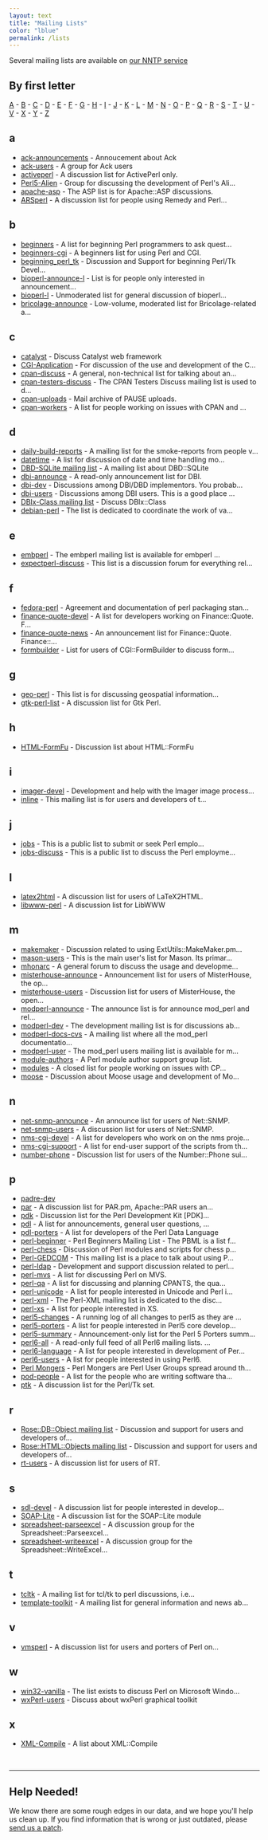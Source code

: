 ```yaml
---
layout: text
title: "Mailing Lists"
color: "lblue"
permalink: /lists
---
```


Several mailing lists are available on [our NNTP service](https://www.nntp.perl.org/group/)

## By first letter
[A](#a) - [B](#b) - [C](#c) - [D](#d) - [E](#e) - [F](#f) - [G](#g) - [H](#h) - [I](#i) - [J](#j) - [K](#k) - [L](#l) - [M](#m) - [N](#n) - [O](#o) - [P](#p) - [Q](#q) - [R](#r) - [S](#s) - [T](#t) - [U](#u) - [V](#v) - [X](#x) - [Y](#y) - [Z](#z)

## a
* [ack-announcements](/list/ack-announcements) - Annoucement about Ack
* [ack-users](/list/ack-users) - A group for Ack users
* [activeperl](/list/activeperl) - A discussion list for ActivePerl only.
* [Perl5-Alien](/list/alien) - Group for discussing the development of Perl's Ali...
* [apache-asp](/list/apache-asp) - The ASP list is for Apache::ASP discussions.
* [ARSperl](/list/arsperl) - A discussion list for people using Remedy and Perl...


## b
* [beginners](/list/beginners) - A list for beginning Perl programmers to ask quest...
* [beginners-cgi](/list/beginners-cgi) - A beginners list for using Perl and CGI.
* [beginning_perl_tk](/list/beginning_perl_tk) - Discussion and Support for beginning Perl/Tk Devel...
* [bioperl-announce-l](/list/bioperl-announce-l) - List is for people only interested in announcement...
* [bioperl-l](/list/bioperl-l) - Unmoderated list for general discussion of bioperl...
* [bricolage-announce](/list/bricolage-announce) - Low-volume, moderated list for Bricolage-related a...


## c
* [catalyst](/list/catalyst) - Discuss Catalyst web framework
* [CGI-Application](/list/cgi-application) - For discussion of the use and development of the C...
* [cpan-discuss](/list/cpan-discuss) - A general, non-technical list for talking about an...
* [cpan-testers-discuss](/list/cpan-testers-discuss) - The CPAN Testers Discuss mailing list is used to d...
* [cpan-uploads](/list/cpan-uploads) - Mail archive of PAUSE uploads.
* [cpan-workers](/list/cpan-workers) - A list for people working on issues with CPAN and ...


## d
* [daily-build-reports](/list/daily-build-reports) - A mailing list for the smoke-reports from people v...
* [datetime](/list/datetime) - A list for discussion of date and time handling mo...
* [DBD-SQLite mailing list](/list/dbd-sqlite) - A mailing list about DBD::SQLite
* [dbi-announce](/list/dbi-announce) - A read-only announcement list for DBI.
* [dbi-dev](/list/dbi-dev) - Discussions among DBI/DBD implementors. You probab...
* [dbi-users](/list/dbi-users) - Discussions among DBI users. This is a good place ...
* [DBIx-Class mailing list](/list/dbix-class) - Discuss DBIx::Class
* [debian-perl](/list/debian-perl) - The list is dedicated to coordinate the work of va...


## e
* [embperl](/list/embperl) - The embperl mailing list is available for embperl ...
* [expectperl-discuss](/list/expectperl-discuss) - This list is a discussion forum for everything rel...


## f
* [fedora-perl](/list/fedora-perl) - Agreement and documentation of perl packaging stan...
* [finance-quote-devel](/list/finance-quote-devel) - A list for developers working on Finance::Quote. F...
* [finance-quote-news](/list/finance-quote-news) - An announcement list for Finance::Quote. Finance::...
* [formbuilder](/list/formbuilder) - List for users of CGI::FormBuilder to discuss form...


## g
* [geo-perl](/list/geo-perl) - This list is for discussing geospatial information...
* [gtk-perl-list](/list/gtk-perl-list) - A discussion list for Gtk Perl.


## h
* [HTML-FormFu](/list/html-formfu) - Discussion list about HTML::FormFu


## i
* [imager-devel](/list/imager-devel) - Development and help with the Imager image process...
* [inline](/list/inline) - This mailing list is for users and developers of t...


## j
* [jobs](/list/jobs) - This is a public list to submit or seek Perl emplo...
* [jobs-discuss](/list/jobs-discuss) - This is a public list to discuss the Perl employme...


## l
* [latex2html](/list/latex2html) - A discussion list for users of LaTeX2HTML.
* [libwww-perl](/list/libwww-perl) - A discussion list for LibWWW


## m
* [makemaker](/list/makemaker) - Discussion related to using ExtUtils::MakeMaker.pm...
* [mason-users](/list/mason-users) - This is the main user's list for Mason. Its primar...
* [mhonarc](/list/mhonarc) - A general forum to discuss the usage and developme...
* [misterhouse-announce](/list/misterhouse-announce) - Announcement list for users of MisterHouse, the op...
* [misterhouse-users](/list/misterhouse-users) - Discussion list for users of MisterHouse, the open...
* [modperl-announce](/list/modperl-announce) - The announce list is for announce mod_perl and rel...
* [modperl-dev](/list/modperl-dev) - The development mailing list is for discussions ab...
* [modperl-docs-cvs](/list/modperl-docs-cvs) - A mailing list where all the mod_perl documentatio...
* [modperl-user](/list/modperl-user) - The mod_perl users mailing list is available for m...
* [module-authors](/list/module-authors) - A Perl module author support group list.
* [modules](/list/modules) - A closed list for people working on issues with CP...
* [moose](/list/moose) - Discussion about Moose usage and development of Mo...


## n
* [net-snmp-announce](/list/net-snmp-announce) - An announce list for users of Net::SNMP.
* [net-snmp-users](/list/net-snmp-users) - A discussion list for users of Net::SNMP.
* [nms-cgi-devel](/list/nms-cgi-devel) - A list for developers who work on on the nms proje...
* [nms-cgi-support](/list/nms-cgi-support) - A list for end-user support of the scripts from th...
* [number-phone](/list/number-phone) - Discussion list for users of the Number::Phone sui...


## p
* [padre-dev](/list/padre-dev)
* [par](/list/par) - A discussion list for PAR.pm, Apache::PAR users an...
* [pdk](/list/pdk) - Discussion list for the Perl Development Kit [PDK]...
* [pdl](/list/pdl) - A list for announcements, general user questions, ...
* [pdl-porters](/list/pdl-porters) - A list for developers of the Perl Data Language
* [perl-beginner](/list/perl-beginner) - Perl Beginners Mailing List - The PBML is a list f...
* [perl-chess](/list/perl-chess) - Discussion of Perl modules and scripts for chess p...
* [Perl-GEDCOM](/list/perl-gedcom) - This mailing list is a place to talk about using P...
* [perl-ldap](/list/perl-ldap) - Development and support discussion related to perl...
* [perl-mvs](/list/perl-mvs) - A list for discussing Perl on MVS.
* [perl-qa](/list/perl-qa) - A list for discussing and planning CPANTS, the qua...
* [perl-unicode](/list/perl-unicode) - A list for people interested in Unicode and Perl i...
* [perl-xml](/list/perl-xml) - The Perl-XML mailing list is dedicated to the disc...
* [perl-xs](/list/perl-xs) - A list for people interested in XS.
* [perl5-changes](/list/perl5-changes) - A running log of all changes to perl5 as they are ...
* [perl5-porters](/list/perl5-porters) - A list for people interested in Perl5 core develop...
* [perl5-summary](/list/perl5-summary) - Announcement-only list for the Perl 5 Porters summ...
* [perl6-all](/list/perl6-all) - A read-only full feed of all Perl6 mailing lists. ...
* [perl6-language](/list/perl6-language) - A list for people interested in development of Per...
* [perl6-users](/list/perl6-users) - A list for people interested in using Perl6.
* [Perl Mongers](/list/perlmongers) - Perl Mongers are Perl User Groups spread around th...
* [pod-people](/list/pod-people) - A list for the people who are writing software tha...
* [ptk](/list/ptk) - A discussion list for the Perl/Tk set.


## r
* [Rose::DB::Object mailing list](/list/rose-db-object) - Discussion and support for users and developers of...
* [Rose::HTML::Objects mailing list](/list/rose-html-objects) - Discussion and support for users and developers of...
* [rt-users](/list/rt-users) - A discussion list for users of RT.


## s
* [sdl-devel](/list/sdl-devel) - A discussion list for people interested in develop...
* [SOAP-Lite](/list/soap-lite) - A discussion list for the SOAP::Lite module
* [spreadsheet-parseexcel](/list/spreadsheet-parseexcel) - A discussion group for the Spreadsheet::Parseexcel...
* [spreadsheet-writeexcel](/list/spreadsheet-writeexcel) - A discussion group for the Spreadsheet::WriteExcel...


## t
* [tcltk](/list/tcltk) - A mailing list for tcl/tk to perl discussions, i.e...
* [template-toolkit](/list/template-toolkit) - A mailing list for general information and news ab...


## v
* [vmsperl](/list/vmsperl) - A discussion list for users and porters of Perl on...


## w
* [win32-vanilla](/list/win32-vanilla) - The list exists to discuss Perl on Microsoft Windo...
* [wxPerl-users](/list/wxperl-users) - Discuss about wxPerl graphical toolkit


## x
* [XML-Compile](/list/xml-compile) - A list about XML::Compile


<br/>

--------
## Help Needed!

We know there are some rough edges in our data, and we hope you'll help us clean up. 
If you find information that is wrong or just outdated, please [send us a patch](https://github.com/thibaultduponchelle/perldot/pulls). 
